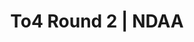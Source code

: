 ---
layout: match
title: To4 Round 2 | NDAA
keywords: NDAA, norwich & district anglers, norwich and district angling, norwich & district, matches, fishing match, match list, match calendar, match listing, ndaa teams of four league 2025, 2025 ndaa teams of four league, ndaa teams of 4 league
match-period: rounds
match-type: team
sections:
  - title: Match Information
    hash: match-info
    css-class: match-info
    paragraphs:
      - hdr:
        img:
        sentences:
          - txt: Each team may place their anglers as they choose - Teams must allocate anglers to a section BEFORE the draw. Exemptions for individual anglers, e.g. to minimise walking, to be agreed with Tony BEFORE the draw. Any subsequent changes to section allocations, barring exemptions, will result in disqualification.
          - txt: Team captain to complete Team Sheet and return with £120 team pool.
          - txt: Payout Per Round
          - ulist-items:
            - item: Top 2 anglers per section.
            - item: Top 3 teams per league (based on section points).
          - txt: Payout at Match HQ after the match.
#   - title: Match Result
#     hash: match-result
#     paragraphs:
#       - hdr:
#         img:
#         sentences:
#           - txt: Round 2 Teams on the Day (decided by section points) shown above.
#           - txt: Teams of 4 decided by accumulated league placings per match (then accumulated weight).
#           - txt: Positions after Round 2 shown below.
#   - title: 
#     hash:
#     css-class: table-container
#     paragraphs:
#       - result-file: To4-r2
---